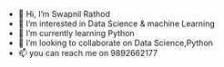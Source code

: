 - 👋 Hi, I’m Swapnil Rathod
- 👀 I’m interested in Data Science & machine Learning  
- 🌱 I’m currently learning Python
- 💞️ I’m looking to collaborate on Data Science,Python
- 📫 you can reach me on 9892662177

<!---
Swapnil9674/Swapnil9674 is a ✨ special ✨ repository because its `README.md` (this file) appears on your GitHub profile.
You can click the Preview link to take a look at your changes.
--->
